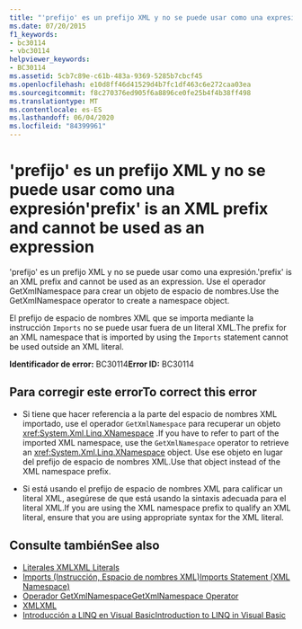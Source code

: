 ```yaml
---
title: "'prefijo' es un prefijo XML y no se puede usar como una expresión"
ms.date: 07/20/2015
f1_keywords:
- bc30114
- vbc30114
helpviewer_keywords:
- BC30114
ms.assetid: 5cb7c89e-c61b-483a-9369-5285b7cbcf45
ms.openlocfilehash: e10d8ff46d41529d4b7fc1df463c6e272caa03ea
ms.sourcegitcommit: f8c270376ed905f6a8896ce0fe25b4f4b38ff498
ms.translationtype: MT
ms.contentlocale: es-ES
ms.lasthandoff: 06/04/2020
ms.locfileid: "84399961"
---
```

# <a name="prefix-is-an-xml-prefix-and-cannot-be-used-as-an-expression"></a><span data-ttu-id="ac72e-102">'prefijo' es un prefijo XML y no se puede usar como una expresión</span><span class="sxs-lookup"><span data-stu-id="ac72e-102">'prefix' is an XML prefix and cannot be used as an expression</span></span>
<span data-ttu-id="ac72e-103">'prefijo' es un prefijo XML y no se puede usar como una expresión.</span><span class="sxs-lookup"><span data-stu-id="ac72e-103">'prefix' is an XML prefix and cannot be used as an expression.</span></span> <span data-ttu-id="ac72e-104">Use el operador GetXmlNamespace para crear un objeto de espacio de nombres.</span><span class="sxs-lookup"><span data-stu-id="ac72e-104">Use the GetXmlNamespace operator to create a namespace object.</span></span>  
  
 <span data-ttu-id="ac72e-105">El prefijo de espacio de nombres XML que se importa mediante la instrucción `Imports` no se puede usar fuera de un literal XML.</span><span class="sxs-lookup"><span data-stu-id="ac72e-105">The prefix for an XML namespace that is imported by using the `Imports` statement cannot be used outside an XML literal.</span></span>  
  
 <span data-ttu-id="ac72e-106">**Identificador de error:** BC30114</span><span class="sxs-lookup"><span data-stu-id="ac72e-106">**Error ID:** BC30114</span></span>  
  
## <a name="to-correct-this-error"></a><span data-ttu-id="ac72e-107">Para corregir este error</span><span class="sxs-lookup"><span data-stu-id="ac72e-107">To correct this error</span></span>  
  
- <span data-ttu-id="ac72e-108">Si tiene que hacer referencia a la parte del espacio de nombres XML importado, use el operador `GetXmlNamespace` para recuperar un objeto <xref:System.Xml.Linq.XNamespace> .</span><span class="sxs-lookup"><span data-stu-id="ac72e-108">If you have to refer to part of the imported XML namespace, use the `GetXmlNamespace` operator to retrieve an <xref:System.Xml.Linq.XNamespace> object.</span></span> <span data-ttu-id="ac72e-109">Use ese objeto en lugar del prefijo de espacio de nombres XML.</span><span class="sxs-lookup"><span data-stu-id="ac72e-109">Use that object instead of the XML namespace prefix.</span></span>  
  
- <span data-ttu-id="ac72e-110">Si está usando el prefijo de espacio de nombres XML para calificar un literal XML, asegúrese de que está usando la sintaxis adecuada para el literal XML.</span><span class="sxs-lookup"><span data-stu-id="ac72e-110">If you are using the XML namespace prefix to qualify an XML literal, ensure that you are using appropriate syntax for the XML literal.</span></span>  
  
## <a name="see-also"></a><span data-ttu-id="ac72e-111">Consulte también</span><span class="sxs-lookup"><span data-stu-id="ac72e-111">See also</span></span>

- [<span data-ttu-id="ac72e-112">Literales XML</span><span class="sxs-lookup"><span data-stu-id="ac72e-112">XML Literals</span></span>](../language-reference/xml-literals/index.md)
- [<span data-ttu-id="ac72e-113">Imports (Instrucción, Espacio de nombres XML)</span><span class="sxs-lookup"><span data-stu-id="ac72e-113">Imports Statement (XML Namespace)</span></span>](../language-reference/statements/imports-statement-xml-namespace.md)
- [<span data-ttu-id="ac72e-114">Operador GetXmlNamespace</span><span class="sxs-lookup"><span data-stu-id="ac72e-114">GetXmlNamespace Operator</span></span>](../language-reference/operators/getxmlnamespace-operator.md)
- [<span data-ttu-id="ac72e-115">XML</span><span class="sxs-lookup"><span data-stu-id="ac72e-115">XML</span></span>](../programming-guide/language-features/xml/index.md)
- [<span data-ttu-id="ac72e-116">Introducción a LINQ en Visual Basic</span><span class="sxs-lookup"><span data-stu-id="ac72e-116">Introduction to LINQ in Visual Basic</span></span>](../programming-guide/language-features/linq/introduction-to-linq.md)
